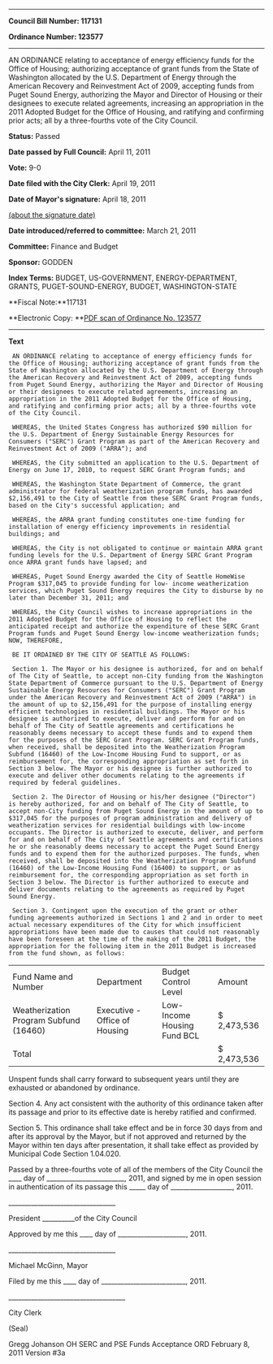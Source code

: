 

********

**Council Bill Number: 117131**
   
**Ordinance Number: 123577**
********

 AN ORDINANCE relating to acceptance of energy efficiency funds for the Office of Housing; authorizing acceptance of grant funds from the State of Washington allocated by the U.S. Department of Energy through the American Recovery and Reinvestment Act of 2009, accepting funds from Puget Sound Energy, authorizing the Mayor and Director of Housing or their designees to execute related agreements, increasing an appropriation in the 2011 Adopted Budget for the Office of Housing, and ratifying and confirming prior acts; all by a three-fourths vote of the City Council.

**Status:** Passed
   
**Date passed by Full Council:** April 11, 2011
   
**Vote:** 9-0
   
**Date filed with the City Clerk:** April 19, 2011
   
**Date of Mayor's signature:** April 18, 2011
   
[(about the signature date)](/~public/approvaldate.htm)
   
   
   
**Date introduced/referred to committee:** March 21, 2011
   
**Committee:** Finance and Budget
   
**Sponsor:** GODDEN
   
   
**Index Terms:** BUDGET, US-GOVERNMENT, ENERGY-DEPARTMENT, GRANTS, PUGET-SOUND-ENERGY, BUDGET, WASHINGTON-STATE

**Fiscal Note:**117131

**Electronic Copy: **[PDF scan of Ordinance No. 123577](/~archives/Ordinances/Ord_123577.pdf)

********

**Text**
   
```
 AN ORDINANCE relating to acceptance of energy efficiency funds for the Office of Housing; authorizing acceptance of grant funds from the State of Washington allocated by the U.S. Department of Energy through the American Recovery and Reinvestment Act of 2009, accepting funds from Puget Sound Energy, authorizing the Mayor and Director of Housing or their designees to execute related agreements, increasing an appropriation in the 2011 Adopted Budget for the Office of Housing, and ratifying and confirming prior acts; all by a three-fourths vote of the City Council.

 WHEREAS, the United States Congress has authorized $90 million for the U.S. Department of Energy Sustainable Energy Resources for Consumers ("SERC") Grant Program as part of the American Recovery and Reinvestment Act of 2009 ("ARRA"); and

 WHEREAS, the City submitted an application to the U.S. Department of Energy on June 17, 2010, to request SERC Grant Program funds; and

 WHEREAS, the Washington State Department of Commerce, the grant administrator for federal weatherization program funds, has awarded $2,156,491 to the City of Seattle from these SERC Grant Program funds, based on the City's successful application; and

 WHEREAS, the ARRA grant funding constitutes one-time funding for installation of energy efficiency improvements in residential buildings; and

 WHEREAS, the City is not obligated to continue or maintain ARRA grant funding levels for the U.S. Department of Energy SERC Grant Program once ARRA grant funds have lapsed; and

 WHEREAS, Puget Sound Energy awarded the City of Seattle HomeWise Program $317,045 to provide funding for low- income weatherization services, which Puget Sound Energy requires the City to disburse by no later than December 31, 2011; and

 WHEREAS, the City Council wishes to increase appropriations in the 2011 Adopted Budget for the Office of Housing to reflect the anticipated receipt and authorize the expenditure of these SERC Grant Program funds and Puget Sound Energy low-income weatherization funds; NOW, THEREFORE,

 BE IT ORDAINED BY THE CITY OF SEATTLE AS FOLLOWS:

 Section 1. The Mayor or his designee is authorized, for and on behalf of The City of Seattle, to accept non-City funding from the Washington State Department of Commerce pursuant to the U.S. Department of Energy Sustainable Energy Resources for Consumers ("SERC") Grant Program under the American Recovery and Reinvestment Act of 2009 ("ARRA") in the amount of up to $2,156,491 for the purpose of installing energy efficient technologies in residential buildings. The Mayor or his designee is authorized to execute, deliver and perform for and on behalf of The City of Seattle agreements and certifications he reasonably deems necessary to accept these funds and to expend them for the purposes of the SERC Grant Program. SERC Grant Program funds, when received, shall be deposited into the Weatherization Program Subfund (16460) of the Low-Income Housing Fund to support, or as reimbursement for, the corresponding appropriation as set forth in Section 3 below. The Mayor or his designee is further authorized to execute and deliver other documents relating to the agreements if required by federal guidelines.

 Section 2. The Director of Housing or his/her designee ("Director") is hereby authorized, for and on behalf of The City of Seattle, to accept non-City funding from Puget Sound Energy in the amount of up to $317,045 for the purposes of program administration and delivery of weatherization services for residential buildings with low-income occupants. The Director is authorized to execute, deliver, and perform for and on behalf of The City of Seattle agreements and certifications he or she reasonably deems necessary to accept the Puget Sound Energy funds and to expend them for the authorized purposes. The funds, when received, shall be deposited into the Weatherization Program Subfund (16460) of the Low-Income Housing Fund (16400) to support, or as reimbursement for, the corresponding appropriation as set forth in Section 3 below. The Director is further authorized to execute and deliver documents relating to the agreements as required by Puget Sound Energy.

 Section 3. Contingent upon the execution of the grant or other funding agreements authorized in Sections 1 and 2 and in order to meet actual necessary expenditures of the City for which insufficient appropriations have been made due to causes that could not reasonably have been foreseen at the time of the making of the 2011 Budget, the appropriation for the following item in the 2011 Budget is increased from the fund shown, as follows:

```
<table><tr><td>Fund Name and Number

</td><td>Department

</td><td>Budget Control Level

</td><td>Amount

</td></tr>

<tr><td>Weatherization Program Subfund (16460)

</td><td>Executive - Office of Housing

</td><td>Low-Income Housing Fund BCL

</td><td>$ 2,473,536

</td></tr>

<tr><td>Total

</td><td></td><td></td><td>$ 2,473,536

</td></tr>

</table> Unspent funds shall carry forward to subsequent years until they are exhausted or abandoned by ordinance.

 Section 4. Any act consistent with the authority of this ordinance taken after its passage and prior to its effective date is hereby ratified and confirmed.

 Section 5. This ordinance shall take effect and be in force 30 days from and after its approval by the Mayor, but if not approved and returned by the Mayor within ten days after presentation, it shall take effect as provided by Municipal Code Section 1.04.020.

 Passed by a three-fourths vote of all of the members of the City Council the \_\_\_\_ day of \_\_\_\_\_\_\_\_\_\_\_\_\_\_\_\_\_\_\_\_\_\_\_\_, 2011, and signed by me in open session in authentication of its passage this \_\_\_\_\_ day of \_\_\_\_\_\_\_\_\_\_\_\_\_\_\_\_\_\_\_, 2011.

 \_\_\_\_\_\_\_\_\_\_\_\_\_\_\_\_\_\_\_\_\_\_\_\_\_\_\_\_\_\_\_\_\_

 President \_\_\_\_\_\_\_\_\_\_of the City Council

 Approved by me this \_\_\_\_ day of \_\_\_\_\_\_\_\_\_\_\_\_\_\_\_\_\_\_\_\_\_, 2011.

 \_\_\_\_\_\_\_\_\_\_\_\_\_\_\_\_\_\_\_\_\_\_\_\_\_\_\_\_\_\_\_\_\_

 Michael McGinn, Mayor

 Filed by me this \_\_\_\_ day of \_\_\_\_\_\_\_\_\_\_\_\_\_\_\_\_\_\_\_\_\_\_\_\_\_\_, 2011.

 \_\_\_\_\_\_\_\_\_\_\_\_\_\_\_\_\_\_\_\_\_\_\_\_\_\_\_\_\_\_\_\_\_\_\_\_

 City Clerk

 (Seal)

 Gregg Johanson OH SERC and PSE Funds Acceptance ORD February 8, 2011 Version #3a

